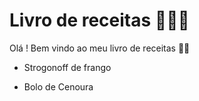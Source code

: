 #  Livro de receitas 👩🏻‍🍳

Olá ! Bem vindo ao meu livro de receitas 👋🏻

* Strogonoff de frango

* Bolo de Cenoura

